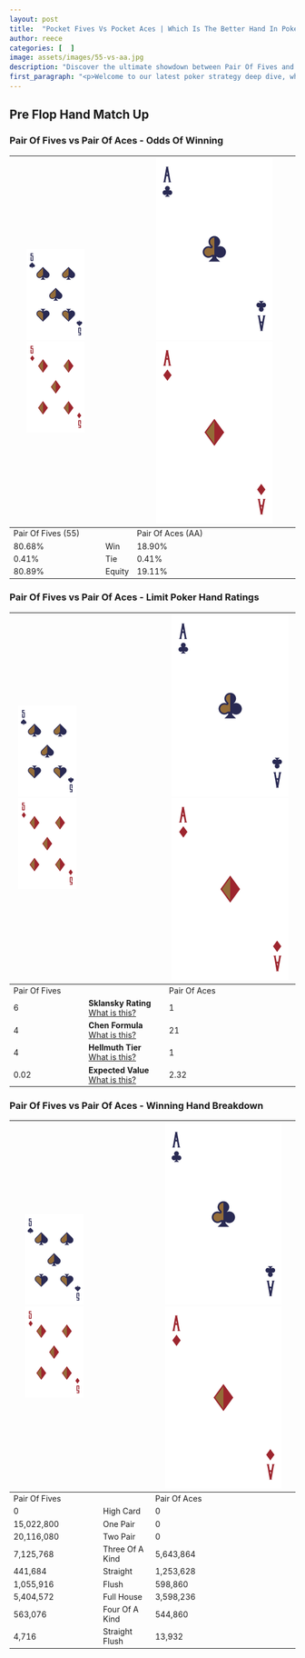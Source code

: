```yaml
---
layout: post
title:  "Pocket Fives Vs Pocket Aces | Which Is The Better Hand In Poker? A Complete Guide"
author: reece
categories: [  ]
image: assets/images/55-vs-aa.jpg
description: "Discover the ultimate showdown between Pair Of Fives and Pair Of Aces in poker! Uncover the odds, strategies, and scenarios where one hand triumphs over the other. Get ready to up your poker game with this thrilling analysis."
first_paragraph: "<p>Welcome to our latest poker strategy deep dive, where we're pitting two distinct hands against each other in a high-stakes showdown: Pair Of Fives vs Pair Of Aces.</p><p>In the dynamic world of poker, every decision counts, and knowing which hand holds the upper hand is key to your success at the table.</p><p>In this article, we'll dissect these two hands, explore the scenarios where one dominates the other, and equip you with the knowledge to make strategic choices that can tip the odds in your favor.</p><p>Get ready to unravel the intriguing dynamics of these poker hands and elevate your game to new heights.</p>"
---
```




[comment]: # (sp0)

## Pre Flop Hand Match Up

<div class="table hand-ratings" markdown="1"> 



### Pair Of Fives vs Pair Of Aces - Odds Of Winning


    
| ![image info](assets/images/hand1/5.png) ![image info](assets/images/hand1/5o.png) |  | ![image info](assets/images/hand2/A.png) ![image info](assets/images/hand2/Ao.png) |
| -------- | -------- | -------- |
| Pair Of Fives (55) |  | Pair Of Aces (AA) |
| 80.68% | Win | 18.90% |
| 0.41% | Tie | 0.41% |
| 80.89% | Equity | 19.11% |




[comment]: # (sp1)



### Pair Of Fives vs Pair Of Aces - Limit Poker Hand Ratings


    
| ![image info](assets/images/hand1/5.png) ![image info](assets/images/hand1/5o.png) |  | ![image info](assets/images/hand2/A.png) ![image info](assets/images/hand2/Ao.png) |
| -------- | -------- | -------- |
| Pair Of Fives |  | Pair Of Aces |
| 6 | **Sklansky Rating** [What is this?](/sklansky-rating-explained) | 1 |
| 4 | **Chen Formula** [What is this?](/chen-formula-explained) | 21 |
| 4 | **Hellmuth Tier** [What is this?](/Hellmuth-tier-explained) | 1 |
| 0.02 | **Expected Value** [What is this?](/expected-value-explained) | 2.32 |




[comment]: # (sp2)



### Pair Of Fives vs Pair Of Aces - Winning Hand Breakdown


    
| ![image info](assets/images/hand1/5.png) ![image info](assets/images/hand1/5o.png) |  | ![image info](assets/images/hand2/A.png) ![image info](assets/images/hand2/Ao.png) |
| -------- | -------- | -------- |
| Pair Of Fives |  | Pair Of Aces |
| 0 | High Card | 0 |
| 15,022,800 | One Pair | 0 |
| 20,116,080 | Two Pair | 0 |
| 7,125,768 | Three Of A Kind | 5,643,864 |
| 441,684 | Straight | 1,253,628 |
| 1,055,916 | Flush | 598,860 |
| 5,404,572 | Full House | 3,598,236 |
| 563,076 | Four Of A Kind | 544,860 |
| 4,716 | Straight Flush | 13,932 |




[comment]: # (sp3)



</div>

[comment]: # (sp4)



[comment]: # (sp5)

